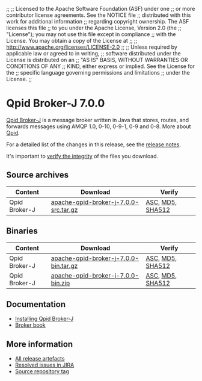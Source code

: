 ;;
;; Licensed to the Apache Software Foundation (ASF) under one
;; or more contributor license agreements.  See the NOTICE file
;; distributed with this work for additional information
;; regarding copyright ownership.  The ASF licenses this file
;; to you under the Apache License, Version 2.0 (the
;; "License"); you may not use this file except in compliance
;; with the License.  You may obtain a copy of the License at
;; 
;;   http://www.apache.org/licenses/LICENSE-2.0
;; 
;; Unless required by applicable law or agreed to in writing,
;; software distributed under the License is distributed on an
;; "AS IS" BASIS, WITHOUT WARRANTIES OR CONDITIONS OF ANY
;; KIND, either express or implied.  See the License for the
;; specific language governing permissions and limitations
;; under the License.
;;

# Qpid Broker-J 7.0.0

[Qpid Broker-J]({site_url}/components/broker-j/index.html) is a message broker written in Java that stores, routes,
and forwards messages using AMQP 1.0, 0-10, 0-9-1, 0-9 and 0-8.  More about
[Qpid]({{site_url}}/index.html).

For a detailed list of the changes in this release, see the [release
notes](release-notes.html).

It's important to [verify the
integrity]({{site_url}}/download.html#verify-what-you-download) of the
files you download.

## Source archives

| Content | Download | Verify |
|---------|----------|--------|
| Qpid Broker-J | [apache-qpid-broker-j-7.0.0-src.tar.gz](http://archive.apache.org/dist/qpid/broker-j/7.0.0/apache-qpid-broker-j-7.0.0-src.tar.gz) | [ASC](http://archive.apache.org/dist/qpid/broker-j/7.0.0/apache-qpid-broker-j-7.0.0-src.tar.gz.asc), [MD5](http://archive.apache.org/dist/qpid/broker-j/7.0.0/apache-qpid-broker-j-7.0.0-src.tar.gz.md5), [SHA512](http://archive.apache.org/dist/qpid/broker-j/7.0.0/apache-qpid-broker-j-7.0.0-src.tar.gz.sha) |

## Binaries

| Content | Download | Verify |
|---------|----------|--------|
| Qpid Broker-J | [apache-qpid-broker-j-7.0.0-bin.tar.gz](http://archive.apache.org/dist/qpid/broker-j/7.0.0/binaries/apache-qpid-broker-j-7.0.0-bin.tar.gz) | [ASC](http://archive.apache.org/dist/qpid/broker-j/7.0.0/binaries/apache-qpid-broker-j-7.0.0-bin.tar.gz.asc), [MD5](http://archive.apache.org/dist/qpid/broker-j/7.0.0/binaries/apache-qpid-broker-j-7.0.0-bin.tar.gz.md5), [SHA512](http://archive.apache.org/dist/qpid/broker-j/7.0.0/binaries/apache-qpid-broker-j-7.0.0-bin.tar.gz.sha512) |
| Qpid Broker-J | [apache-qpid-broker-j-7.0.0-bin.zip](http://archive.apache.org/dist/qpid/broker-j/7.0.0/binaries/apache-qpid-broker-j-7.0.0-bin.zip) | [ASC](http://archive.apache.org/dist/qpid/broker-j/7.0.0/binaries/apache-qpid-broker-j-7.0.0-bin.zip.asc), [MD5](http://archive.apache.org/dist/qpid/broker-j/7.0.0/binaries/apache-qpid-broker-j-7.0.0-bin.zip.md5), [SHA512](http://archive.apache.org/dist/qpid/broker-j/7.0.0/binaries/apache-qpid-broker-j-7.0.0-bin.zip.sha512) |

## Documentation


<div class="two-column" markdown="1">

 - [Installing Qpid Broker-J](book/Java-Broker-Installation.html)
 - [Broker book](book/index.html)

</div>


## More information

 - [All release artefacts](http://archive.apache.org/dist/qpid/broker-j/7.0.0)
 - [Resolved issues in JIRA](https://issues.apache.org/jira/issues/?jql=project+%3D+QPID+AND+fixVersion+%3D+%27qpid-java-broker-7.0.0%27+AND+resolution+%3D+%27fixed%27+ORDER+BY+priority+DESC)
 - [Source repository tag](https://git-wip-us.apache.org/repos/asf/qpid-broker-j.git/tree/refs/tags/7.0.0)

<script type="text/javascript">
  _deferredFunctions.push(function() {
      if ("7.0.0" === "{{current_broker_j_release}}") {
          _modifyCurrentReleaseLinks();
      }
  });
</script>